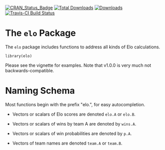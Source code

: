 
[![CRAN_Status_Badge](http://www.r-pkg.org/badges/version/elo)](https://cran.r-project.org/package=elo)
[![Total Downloads](http://cranlogs.r-pkg.org/badges/grand-total/elo)](https://cran.r-project.org/package=elo)
[![Downloads](http://cranlogs.r-pkg.org/badges/elo)](https://cran.r-project.org/package=elo)
[![Travis-CI Build Status](https://travis-ci.org/eheinzen/elo.svg?branch=master)](https://travis-ci.org/eheinzen/elo)


# The `elo` Package

The `elo` package includes functions to address all kinds of Elo calculations.

```{r}
library(elo)
```

Please see the vignette for examples. Note that v1.0.0 is very much not backwards-compatible.

# Naming Schema

Most functions begin with the prefix "elo.", for easy autocompletion.

- Vectors or scalars of Elo scores are denoted `elo.A` or `elo.B`.

- Vectors or scalars of wins by team A are denoted by `wins.A`.

- Vectors or scalars of win probabilities are denoted by `p.A`.

- Vectors of team names are denoted `team.A` or `team.B`.

